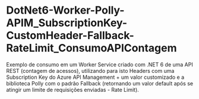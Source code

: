 # DotNet6-Worker-Polly-APIM_SubscriptionKey-CustomHeader-Fallback-RateLimit_ConsumoAPIContagem
Exemplo de consumo em um Worker Service criado com .NET 6 de uma API REST (contagem de acessos), utilizando para isto Headers com uma Subscription Key do Azure API Management + um valor customizado e a biblioteca Polly com o padrão Fallback (retornando um valor default após se atingir um limite de requisições enviadas - Rate Limit).

